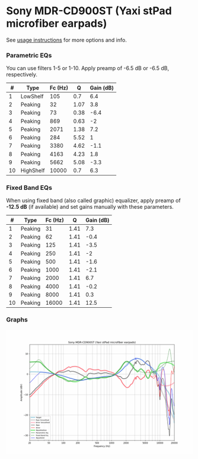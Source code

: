 # Sony MDR-CD900ST (Yaxi stPad microfiber earpads)
See [usage instructions](https://github.com/jaakkopasanen/AutoEq#usage) for more options and info.

### Parametric EQs
You can use filters 1-5 or 1-10. Apply preamp of -6.5 dB or -6.5 dB, respectively.

|   # | Type      |   Fc (Hz) |    Q |   Gain (dB) |
|-----|-----------|-----------|------|-------------|
|   1 | LowShelf  |       105 | 0.7  |         6.4 |
|   2 | Peaking   |        32 | 1.07 |         3.8 |
|   3 | Peaking   |        73 | 0.38 |        -6.4 |
|   4 | Peaking   |       869 | 0.63 |        -2   |
|   5 | Peaking   |      2071 | 1.38 |         7.2 |
|   6 | Peaking   |       284 | 5.52 |         1   |
|   7 | Peaking   |      3380 | 4.62 |        -1.1 |
|   8 | Peaking   |      4163 | 4.23 |         1.8 |
|   9 | Peaking   |      5662 | 5.08 |        -3.3 |
|  10 | HighShelf |     10000 | 0.7  |         6.3 |

### Fixed Band EQs
When using fixed band (also called graphic) equalizer, apply preamp of **-12.5 dB** (if available) and set gains manually with these parameters.

|   # | Type    |   Fc (Hz) |    Q |   Gain (dB) |
|-----|---------|-----------|------|-------------|
|   1 | Peaking |        31 | 1.41 |         7.3 |
|   2 | Peaking |        62 | 1.41 |        -0.4 |
|   3 | Peaking |       125 | 1.41 |        -3.5 |
|   4 | Peaking |       250 | 1.41 |        -2   |
|   5 | Peaking |       500 | 1.41 |        -1.6 |
|   6 | Peaking |      1000 | 1.41 |        -2.1 |
|   7 | Peaking |      2000 | 1.41 |         6.7 |
|   8 | Peaking |      4000 | 1.41 |        -0.2 |
|   9 | Peaking |      8000 | 1.41 |         0.3 |
|  10 | Peaking |     16000 | 1.41 |        12.5 |

### Graphs
![](./Sony%20MDR-CD900ST%20(Yaxi%20stPad%20microfiber%20earpads).png)
